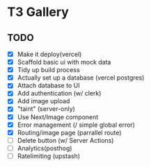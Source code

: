 # T3 Gallery

## TODO

- [x] Make it deploy(vercel)
- [x] Scaffold basic ui with mock data
- [x] Tidy up build process
- [x] Actually set up a database (vercel postgres)
- [x] Attach database to UI
- [x] Add authentication (w/ clerk)
- [x] Add image upload
- [x] "taint" (server-only)
- [x] Use Next/Image component
- [x] Error management (/ simple global error)
- [x] Routing/image page (parrallel route)
- [ ] Delete button (w/ Server Actions)
- [ ] Analytics(posthog)
- [ ] Ratelimiting (upstash)

